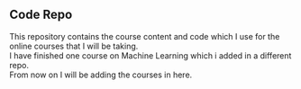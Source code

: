 ## Code Repo  

This repository contains the course content and code which I use for the online courses that I will be taking.  
I have finished one course on Machine Learning which i added in a different repo.  
From now on I will be adding the courses in here.  